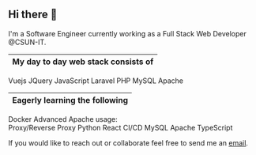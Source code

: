 ## Hi there 👋

I'm a Software Engineer currently working as a Full Stack Web Developer @CSUN-IT.

My day to day web stack consists of |
----- |
Vuejs
JQuery
JavaScript
Laravel
PHP
MySQL
Apache

Eagerly learning the following |
----- |
Docker
Advanced Apache usage: <br /> Proxy/Reverse Proxy
Python
React
CI/CD
MySQL
Apache
TypeScript

If you would like to reach out or collaborate feel free to send me an <a href="mailto:contact@luisjg.io">email</a>.

<!--
**luisjg/luisjg** is a ✨ _special_ ✨ repository because its `README.md` (this file) appears on your GitHub profile.

Here are some ideas to get you started:

- 🔭 I’m currently working on ...
- 🌱 I’m currently learning ...
- 👯 I’m looking to collaborate on ...
- 🤔 I’m looking for help with ...
- 💬 Ask me about ...
- 📫 How to reach me: ...
- 😄 Pronouns: ...
- ⚡ Fun fact: ...
-->
